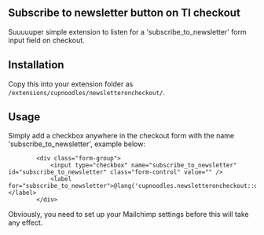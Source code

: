 ## Subscribe to newsletter button on TI checkout

Suuuuuper simple extension to listen for a 'subscribe_to_newsletter' form input field on checkout.

## Installation

Copy this into your extension folder as `/extensions/cupnoodles/newsletteroncheckout/`. 

## Usage

Simply add a checkbox anywhere in the checkout form with the name 'subscribe_to_newsletter', example below:

```
        <div class="form-group">
            <input type="checkbox" name="subscribe_to_newsletter" id="subscribe_to_newsletter" class="form-control" value="" />
            <label for="subscribe_to_newsletter">@lang('cupnoodles.newsletteroncheckout::default.checkbox_label')</label>
        </div>
```

Obviously, you need to set up your Mailchimp settings before this will take any effect. 